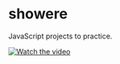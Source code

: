 # showere
JavaScript projects to practice.

[![Watch the video](https://i.stack.imgur.com/Vp2cE.png)](https://youtu.be/vt5fpE0bzSY)

